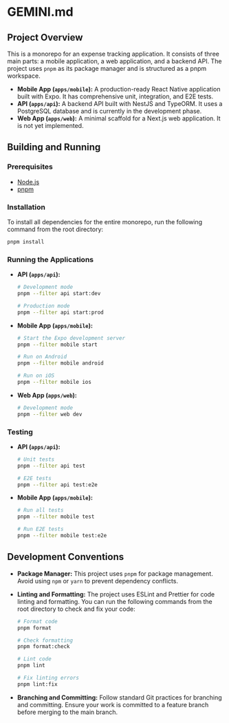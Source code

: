 # GEMINI.md

## Project Overview

This is a monorepo for an expense tracking application. It consists of three main parts: a mobile application, a web application, and a backend API. The project uses `pnpm` as its package manager and is structured as a pnpm workspace.

- **Mobile App (`apps/mobile`):** A production-ready React Native application built with Expo. It has comprehensive unit, integration, and E2E tests.
- **API (`apps/api`):** A backend API built with NestJS and TypeORM. It uses a PostgreSQL database and is currently in the development phase.
- **Web App (`apps/web`):** A minimal scaffold for a Next.js web application. It is not yet implemented.

## Building and Running

### Prerequisites

- [Node.js](https://nodejs.org/)
- [pnpm](https://pnpm.io/)

### Installation

To install all dependencies for the entire monorepo, run the following command from the root directory:

```bash
pnpm install
```

### Running the Applications

- **API (`apps/api`):**

  ```bash
  # Development mode
  pnpm --filter api start:dev

  # Production mode
  pnpm --filter api start:prod
  ```

- **Mobile App (`apps/mobile`):**

  ```bash
  # Start the Expo development server
  pnpm --filter mobile start

  # Run on Android
  pnpm --filter mobile android

  # Run on iOS
  pnpm --filter mobile ios
  ```

- **Web App (`apps/web`):**

  ```bash
  # Development mode
  pnpm --filter web dev
  ```

### Testing

- **API (`apps/api`):**

  ```bash
  # Unit tests
  pnpm --filter api test

  # E2E tests
  pnpm --filter api test:e2e
  ```

- **Mobile App (`apps/mobile`):**

  ```bash
  # Run all tests
  pnpm --filter mobile test

  # Run E2E tests
  pnpm --filter mobile test:e2e
  ```

## Development Conventions

- **Package Manager:** This project uses `pnpm` for package management. Avoid using `npm` or `yarn` to prevent dependency conflicts.
- **Linting and Formatting:** The project uses ESLint and Prettier for code linting and formatting. You can run the following commands from the root directory to check and fix your code:

  ```bash
  # Format code
  pnpm format

  # Check formatting
  pnpm format:check

  # Lint code
  pnpm lint

  # Fix linting errors
  pnpm lint:fix
  ```

- **Branching and Committing:** Follow standard Git practices for branching and committing. Ensure your work is committed to a feature branch before merging to the main branch.
